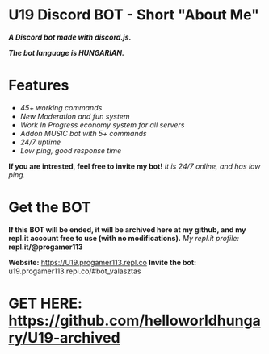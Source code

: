 # U19 Discord BOT - Short "About Me"
<b><i>A Discord bot made with discord.js.</b></i>

<b><i>The bot language is HUNGARIAN.</b></i>

# Features
- <i>45+ working commands</i>
- <i>New Moderation and fun system</i>
- <i>Work In Progress economy system for all servers</i>
- <i>Addon MUSIC bot with 5+ commands</i>
- <i>24/7 uptime</i>
- <i>Low ping, good response time</i>

<b>If you are intrested, feel free to invite my bot!</b>
<i>It is 24/7 online, and has low ping.</i>
  

# Get the BOT
<b>If this BOT will be ended, it will be archived here at my github, and my repl.it account free to use (with no modifications).</b>
  <i>My repl.it profile:</i>
  <b>repl.it/@progamer113</b>
  
<b>Website:</b> https://U19.progamer113.repl.co
<b>Invite the bot:</b> u19.progamer113.repl.co/#bot_valasztas

# GET HERE: https://github.com/helloworldhungary/U19-archived
